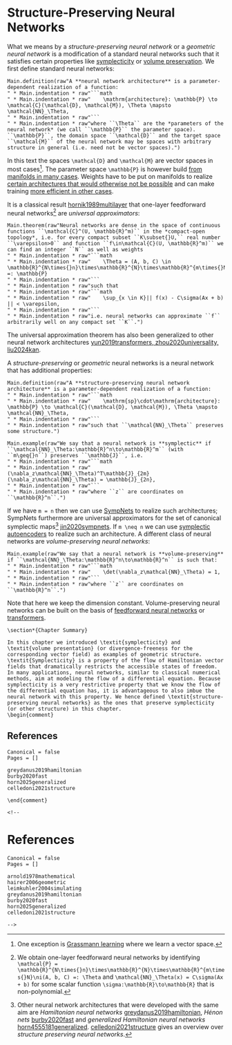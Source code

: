 # Structure-Preserving Neural Networks

What we means by a *structure-preserving neural network* or a *geometric neural network* is a modification of a standard neural networks such that it satisfies certain properties like [symplecticity](@ref "Symplectic Systems") or [volume preservation](@ref "Divergence-Free Vector Fields"). We first define standard neural networks:

```@eval
Main.definition(raw"A **neural network architecture** is a parameter-dependent realization of a function:
" * Main.indentation * raw"```math
" * Main.indentation * raw"    \mathrm{architecture}: \mathbb{P} \to \mathcal{C}(\mathcal{D}, \mathcal{M}), \Theta \mapsto \mathcal{NN}_\Theta,
" * Main.indentation * raw"```
" * Main.indentation * raw"where ``\Theta`` are the *parameters of the neural network* (we call ``\mathbb{P}`` the parameter space). ``\mathbb{P}``, the domain space ``\mathcal{D}`` and the target space ``\mathcal{M}`` of the neural network may be spaces with arbitrary structure in general (i.e. need not be vector spaces).")
```

In this text the spaces ``\mathcal{D}`` and ``\mathcal{M}`` are vector spaces in most cases[^1]. The parameter space ``\mathbb{P}`` is however build [from manifolds in many cases](@ref "Neural Network Optimizers"). Weights have to be put on manifolds to realize [certain architectures that would otherwise not be possible](@ref "The Symplectic Autoencoder") and can make training [more efficient in other cases](@ref "MNIST Tutorial").

[^1]: One exception is [Grassmann learning](@ref "Example of a Neural Network with a Grassmann Layer") where we learn a vector space.

It is a classical result [hornik1989multilayer](@cite) that one-layer feedforward neural networks[^2] are *universal approximators*:

[^2]: We obtain one-layer feedforward neural networks by identifying ``\mathcal{P} = \mathbb{R}^{N\times{}n}\times\mathbb{R}^{N}\times\mathbb{R}^{m\times{}N}\ni(A, b, C) =: \Theta`` and ``\mathcal{NN}_\Theta(x) = C\sigma(Ax + b)`` for some scalar function ``\sigma:\mathbb{R}\to\mathbb{R}`` that is non-polynomial.

```@eval
Main.theorem(raw"Neural networks are dense in the space of continuous functions ``\mathcal{C}^(U, \mathbb{R}^m)`` in the *compact-open topology*, i.e. for every compact subset ``K\subset{}U,`` real number ``\varepsilon>0`` and function ``f\in\mathcal{C}(U, \mathbb{R}^m)`` we can find an integer ``N`` as well as weights
" * Main.indentation * raw"```math
" * Main.indentation * raw"    \Theta = (A, b, C) \in \mathbb{R}^{N\times{}n}\times\mathbb{R}^{N}\times\mathbb{R}^{m\times{}N} =: \mathbb{P}
" * Main.indentation * raw"```
" * Main.indentation * raw"such that 
" * Main.indentation * raw"```math
" * Main.indentation * raw"    \sup_{x \in K}|| f(x) - C\sigma(Ax + b) || < \varepsilon,
" * Main.indentation * raw"```
" * Main.indentation * raw"i.e. neural networks can approximate ``f`` arbitrarily well on any compact set ``K``.")
```

The universal approximation theorem has also been generalized to other neural network architectures [yun2019transformers, zhou2020universality, liu2024kan](@cite).

A *structure-preserving* or *geometric* neural networks is a neural network that has additional properties:

```@eval
Main.definition(raw"A **structure-preserving neural network architecture** is a parameter-dependent realization of a function:
" * Main.indentation * raw"```math
" * Main.indentation * raw"    \mathrm{sp}\cdot\mathrm{architecture}: \mathbb{P} \to \mathcal{C}(\mathcal{D}, \mathcal{M}), \Theta \mapsto \mathcal{NN}_\Theta,
" * Main.indentation * raw"```
" * Main.indentation * raw"such that ``\mathcal{NN}_\Theta`` preserves some structure.")
```

```@eval
Main.example(raw"We say that a neural network is **symplectic** if ``\mathcal{NN}_\Theta:\mathbb{R}^n\to\mathbb{R}^m`` (with ``m\geq{}n``) preserves ``\mathbb{J}``, i.e. 
" * Main.indentation * raw"```math
" * Main.indentation * raw"    (\nabla_z\mathcal{NN}_\Theta)^T\mathbb{J}_{2m}(\nabla_z\mathcal{NN}_\Theta) = \mathbb{J}_{2n},
" * Main.indentation * raw"```
" * Main.indentation * raw"where ``z`` are coordinates on ``\mathbb{R}^n``.")
```

If we have ``m = n`` then we can use [SympNets](@ref "SympNet Architecture") to realize such architectures; SympNets furthermore are universal approximators for the set of canonical symplectic maps[^3] [jin2020sympnets](@cite). If ``m \neq n`` we can use [symplectic autoencoders](@ref "The Symplectic Autoencoder") to realize such an architecture. A different class of neural networks are *volume-preserving neural networks*:

[^3]: Other neural network architectures that were developed with the same aim are *Hamiltonian neural networks* [greydanus2019hamiltonian](@cite), *Hénon nets* [burby2020fast](@cite) and *generalized Hamiltonian neural networks* [horn4555181generalized](@cite). [celledoni2021structure](@cite) gives an overview over *structure preserving neural networks*.

```@eval
Main.example(raw"We say that a neural network is **volume-preserving** if ``\mathcal{NN}_\Theta:\mathbb{R}^n\to\mathbb{R}^n`` is such that: 
" * Main.indentation * raw"```math
" * Main.indentation * raw"    \det(\nabla_z\mathcal{NN}_\Theta) = 1,
" * Main.indentation * raw"```
" * Main.indentation * raw"where ``z`` are coordinates on ``\mathbb{R}^n``.")
```

Note that here we keep the dimension constant. Volume-preserving neural networks can be built on the basis of [feedforward neural networks](@ref "Volume-Preserving Feedforward Neural Network") or [transformers](@ref "Volume-Preserving Transformer").

```@raw latex
\section*{Chapter Summary}

In this chapter we introduced \textit{symplecticity} and \textit{volume presentation} (or divergence-freeness for the corresponding vector field) as examples of geometric structure. \textit{Symplecticity} is a property of the flow of Hamiltonian vector fields that dramatically restricts the accessible states of freedom. In many applications, neural networks, similar to classical numerical methods, aim at modeling the flow of a differential equation. Because symplecticity is a very restrictive property that we know the flow of the differential equation has, it is advantageous to also imbue the neural network with this property. We hence defined \textit{structure-preserving neural networks} as the ones that preserve symplecticity (or other structure) in this chapter.
\begin{comment}
```

## References

```@bibliography
Canonical = false
Pages = []

greydanus2019hamiltonian
burby2020fast
horn2025generalized
celledoni2021structure
```


```@raw latex
\end{comment}
```

```@raw html
<!--
```

# References

```@bibliography
Canonical = false
Pages = []

arnold1978mathematical
hairer2006geometric
leimkuhler2004simulating
greydanus2019hamiltonian
burby2020fast
horn2025generalized
celledoni2021structure
```


```@raw html
-->
```